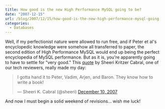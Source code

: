 ```yaml
---
title: How good is the new High Performance MySQL going to be?
date: "2007-12-15"
url: /blog/2007/12/15/how-good-is-the-new-high-performance-mysql-going-to-be/
categories:
  - Databases
---
```

Well, if my perfectionist nature were allowed to run free, and if Peter et al's encyclopedic knowledge were somehow all transferred to paper, the second edition of High Performance MySQL would end up being the perfect encyclopedia of MySQL performance. But as it is, you're apparently going to have to settle for "very good." This [quote](http://twitter.com/sheeri/statuses/485576042) by Sheeri Kritzer Cabral, one of our tech reviewers, really made my day:

<blockquote class="twitter-tweet" lang="en"><p>I gotta hand it to Peter, Vadim,
Arjen, and Baron.  They know how to write a book!</p>&mdash; Sheeri K. Cabral
(@sheeri) <a href="https://twitter.com/sheeri/status/485576042">December 10,
2007</a></blockquote>
<script async src="//platform.twitter.com/widgets.js" charset="utf-8"></script>

And now I must begin a solid weekend of revisions... wish me luck!


